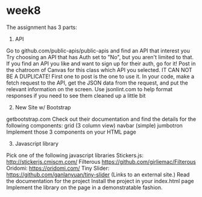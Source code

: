 # week8
The assignment has 3 parts:

1. API

Go to github.com/public-apis/public-apis and find an API that interest you
Try choosing an API that has Auth set to "No", but you aren't limited to that. If you find an API you like and want to sign up for their auth, go for it!
Post in the chatroom of Canvas for this class which API you selected. IT CAN NOT BE A DUPLICATE! First one to post is the one to use it.
In your code, make a fetch request to the API, get the JSON data from the request, and put the relevant information on the screen.
Use jsonlint.com to help format responses if you need to see them cleaned up a little bit
 

2. New Site w/ Bootstrap

getbootstrap.com
Check out their documentation and find the details for the following components:
grid (3 column view)
navbar (simple)
jumbotron
Implement those 3 components on your HTML page
 

3. Javascript library

Pick one of the following javascript libraries
Stickers.js: http://stickerjs.cmiscm.com/
Filterous https://github.com/girliemac/Filterous
Oridomi: https://oridomi.com/
Tiny Slider: https://github.com/ganlanyuan/tiny-slider (Links to an external site.)
Read the documentation for the project
Install the project in your index.html page
Implement the library on the page in a demonstratable fashion. 
